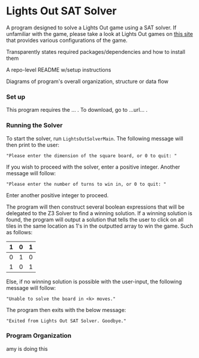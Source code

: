 # Lights Out SAT Solver
A program designed to solve a Lights Out game using a SAT solver. If unfamiliar with the game, please take a look at Lights Out games on [this site](https://www.geogebra.org/m/JexnDJpt) that provides various configurations of the game. 

Transparently states required packages/dependencies and how to install them

A repo-level README w/setup instructions

Diagrams of program's overall organization, structure or data flow

### Set up

This program requires the ... . To download, go to ...url... .

### Running the Solver

To start the solver, run `LightsOutSolverMain`. The following message will then print to the user:

`"Please enter the dimension of the square board, or 0 to quit: "`

If you wish to proceed with the solver, enter a positive integer. Another message will follow:

`"Please enter the number of turns to win in, or 0 to quit: "`

Enter another positive integer to proceed.

The program will then construct several boolean expressions that will be delegated to the Z3 Solver to find a winning solution.
If a winning solution is found, the program will output a solution that tells the user to click on all tiles in the same location 
as 1's in the outputted array to win the game. Such as follows:

| 1 | 0 | 1 |
|---|---|---|
| 0 | 1 | 0 |
| 1 | 0 | 1 |

Else, if no winning solution is possible with the user-input, the following message will follow:

`"Unable to solve the board in <k> moves."`

The program then exits with the below message:

`"Exited from Lights Out SAT Solver. Goodbye."`

### Program Organization

amy is doing this
